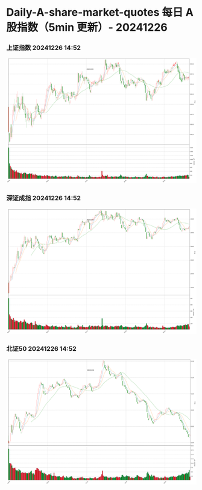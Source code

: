 
# Daily-A-share-market-quotes 每日 A 股指数（5min 更新）- 20241226

### 上证指数 20241226 14:52
![](./fig/2024/12/20241226-sh000001.png)

### 深证成指 20241226 14:52
![](./fig/2024/12/20241226-sz399001.png)

### 北证50 20241226 14:52
![](./fig/2024/12/20241226-bj899050.png)
